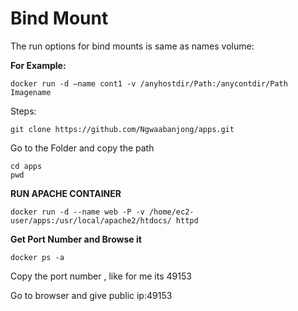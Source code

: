 # Bind Mount
The run options for bind mounts is same as names volume:

**For Example:**
```
docker run -d –name cont1 -v /anyhostdir/Path:/anycontdir/Path Imagename
```
Steps:
```
git clone https://github.com/Ngwaabanjong/apps.git
```

Go to the Folder and copy the path
```
cd apps
pwd
```

**RUN APACHE CONTAINER**
```
docker run -d --name web -P -v /home/ec2-user/apps:/usr/local/apache2/htdocs/ httpd
```

**Get Port Number and Browse it**
```
docker ps -a
```

Copy the port number , like for me its 49153

Go to browser and give public ip:49153
